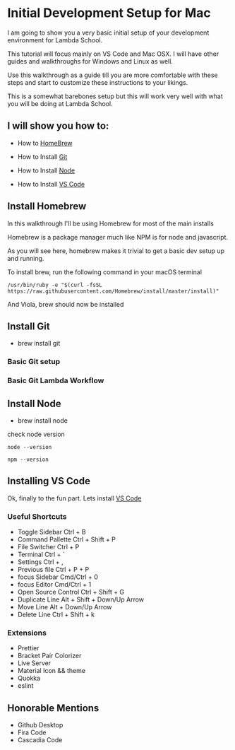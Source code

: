 # Initial Development Setup for Mac

I am going to show you a very basic initial setup of your development environment for Lambda School.

This tutorial will focus mainly on VS Code and Mac OSX. I will have other guides and walkthroughs for Windows and Linux as well.

Use this walkthrough as a guide till you are more comfortable with these steps and start to customize these instructions to your likings. 

This is a somewhat barebones setup but this will work very well with what you will be doing at Lambda School.

## I will show you how to:
- How to <a href="https://brew.sh/">HomeBrew</a>

- How to Install <a href="https://git-scm.com/">Git</a>

- How to Install <a href="https://nodejs.org/en/">Node</a>  

- How to Install <a href="https://code.visualstudio.com/">VS Code</a>

## Install Homebrew
In this walkthrough I'll be using Homebrew for most of the main installs

Homebrew is a package manager much like NPM is for node and javascript.

As you will see here, homebrew makes it trivial to get a basic dev setup up and running.

To install brew, run the following command in your macOS terminal

```
/usr/bin/ruby -e "$(curl -fsSL https://raw.githubusercontent.com/Homebrew/install/master/install)"
```

And Viola, brew should now be installed

## Install Git
- brew install git

### Basic Git setup

### Basic Git Lambda Workflow

## Install Node
- brew install node

check node version

```
node --version
```

```
npm --version
```

## Installing VS Code
Ok, finally to the fun part.
Lets install <a href="https://code.visualstudio.com/">VS Code</a>

### Useful Shortcuts
- Toggle Sidebar      Ctrl + B
- Command Pallette    Ctrl + Shift + P
- File Switcher       Ctrl + P
- Terminal            Ctrl + `
- Settings            Ctrl + ,
- Previous file       Ctrl + P + P
- focus Sidebar       Cmd/Ctrl + 0
- focus Editor        Cmd/Ctrl + 1
- Open Source Control Ctrl + Shift + G
- Duplicate Line      Alt + Shift + Down/Up Arrow
- Move Line           Alt + Down/Up Arrow
- Delete Line         Ctrl + Shift + k

### Extensions
- Prettier
- Bracket Pair Colorizer
- Live Server
- Material Icon && theme
- Quokka
- eslint

## Honorable Mentions
  - Github Desktop
  - Fira Code
  - Cascadia Code